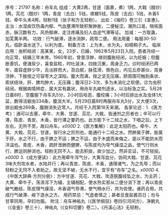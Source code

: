 序号：21797
名称：舟车丸
组成：大黄2两，甘遂（面裹，煮）1两，大戟（醋炒）1两，芫花（醋炒）1两，青皮（去白）5钱，槟榔5钱，陈皮（去白）5钱，木香5钱，牵牛头末4两，轻粉1钱（张子和方无轻粉）。
出处：《袖珍》卷三引《圣惠》。
主治：水湿痰饮热毒内郁、气血壅滞所致积聚肿胀，二便秘涩，潮热口渴，喘咳面赤，脉沉数有力，风热郁痹，走注疼痛及妇人血逆气滞等证。
加减：一方取蛊，加芜荑半两。
功效：行气破滞，逐水消肿，疏导二便。
用法用量：每服30-50丸，临卧温水送下。以利为度。
制备方法：上为末，水为丸，如梧桐子大。
临床应用：虫积经闭：高某某，女，23岁，已婚，1962年5月23日入院。患者月经一向正常，结婚三年未育。1960年初，曾患浮肿，继则腹胀经闭，以为妊娠；但腹胀善饥，便溏尿少，喜食盐粒，时吐涎沫，四肢沉重，周身乏力。诊时经闭已两年，面容虚胖少华，舌淡胖而大，苔白腻，脉弦滑，唇色白，内见丘疹甚伙，周身浮肿，下肢按之可容枣大之深陷，腹大而满，按之坚无压痛，脐周围可触到条状、索状结块，肝、脾均肿大，无压痛；腹泻日2-3次，多为未消化之软便。诊为虫积经闭。根据病情辨症，属大实有羸状，用舟车丸峻剂逐水，以治标急之实。5月28日晨8时，空腹服下舟车丸5分，2小时后呕恶，腹绞痛；3小时后排出水及虫体1大盆，数得活蛔虫334条，腹消大半。5月29日晨8时再服舟车丸5分，又大便3次，排出蛔虫269条，腹臌消失近常人。月经于入院第18天来潮。
各家论述：1.《医方考》：通可以去塞，牵牛、大黄、甘遂、芫花、大戟，皆通剂之厉者也；辛可以行滞，陈皮、青皮、木香，皆行滞之要药也。此方能下十二经之水，下咽之后，上下左右，无所不至，故曰舟车。_x000D_
2.《医方集解》：此足太阳药也。牵牛、大黄、大戟、芫花、甘遂，皆行水之厉剂也，能通行十二经之水。然肿属于脾，胀属于肝。水之不行，由于脾之不运；脾之不运，由于木盛而来侮之，是以不能防水而洋溢也。青皮、木香，疏肝泄肺而健脾，与陈皮均为导气燥湿之品，使气行则水行，脾运则肿消也。轻粉无窍不入，能去积痰，故少加之。然非实证，不可轻投。_x000D_
3.《成方便读》：此方用牵牛泻气分，大黄泻血分，协同大戟、甘遂、芫花3味大剂攻水者，水陆并行；再以青皮、陈皮、木香，通理诸气，为之先导；而以轻粉之无窍不入者助之。故无坚不破，无水不行，宜乎有“舟车”之名。_x000D_
4.《中医大辞典·方剂分册》：方中甘遂、芫花、大戟，攻逐脘腹经坠之水，为主药；大黄、牵牛子，荡涤泻下为辅，主辅相配，使水热实邪从二便分消下泄；再以青皮破气散结，陈皮理气燥湿，木香调气导滞，使气畅水行，共为佐使。诸药合用，共成行气破滞、峻下逐水之方。
用药禁忌：气虚者慎之；甚者忌食盐酱百日；勿与甘草同用，孕妇勿服。
附注：舟车神祐丸（《医学纲目》卷四引河间方）、净腑丸（《金鉴》卷三十）、神祐丸（《女科切要》卷二）。《丹溪心法》无轻粉。
